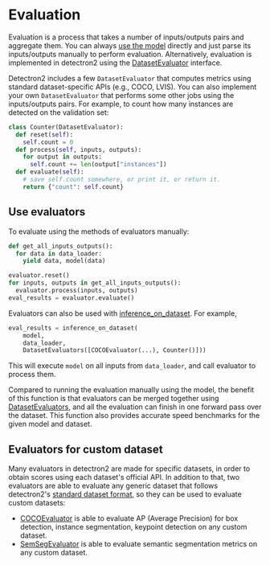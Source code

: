 
# Evaluation

Evaluation is a process that takes a number of inputs/outputs pairs and aggregate them.
You can always [use the model](./models.md) directly and just parse its inputs/outputs manually to perform
evaluation.
Alternatively, evaluation is implemented in detectron2 using the [DatasetEvaluator](../modules/evaluation.html#detectron2.evaluation.DatasetEvaluator)
interface.

Detectron2 includes a few `DatasetEvaluator` that computes metrics using standard dataset-specific
APIs (e.g., COCO, LVIS).
You can also implement your own `DatasetEvaluator` that performs some other jobs
using the inputs/outputs pairs.
For example, to count how many instances are detected on the validation set:

```python
class Counter(DatasetEvaluator):
  def reset(self):
    self.count = 0
  def process(self, inputs, outputs):
    for output in outputs:
      self.count += len(output["instances"])
  def evaluate(self):
    # save self.count somewhere, or print it, or return it.
    return {"count": self.count}
```

## Use evaluators

To evaluate using the methods of evaluators manually:
```python
def get_all_inputs_outputs():
  for data in data_loader:
    yield data, model(data)

evaluator.reset()
for inputs, outputs in get_all_inputs_outputs():
  evaluator.process(inputs, outputs)
eval_results = evaluator.evaluate()
```

Evaluators can also be used with [inference_on_dataset](../modules/evaluation.html#detectron2.evaluation.inference_on_dataset).
For example,

```python
eval_results = inference_on_dataset(
    model,
    data_loader,
    DatasetEvaluators([COCOEvaluator(...), Counter()]))
```
This will execute `model` on all inputs from `data_loader`, and call evaluator to process them.

Compared to running the evaluation manually using the model, the benefit of this function is that
evaluators can be merged together using [DatasetEvaluators](../modules/evaluation.html#detectron2.evaluation.DatasetEvaluators),
and all the evaluation can finish in one forward pass over the dataset.
This function also provides accurate speed benchmarks for the given model and dataset.

## Evaluators for custom dataset

Many evaluators in detectron2 are made for specific datasets,
in order to obtain scores using each dataset's official API.
In addition to that, two evaluators are able to evaluate any generic dataset
that follows detectron2's [standard dataset format](./datasets.md), so they
can be used to evaluate custom datasets:

* [COCOEvaluator](../modules/evaluation.html#detectron2.evaluation.COCOEvaluator) is able to evaluate AP (Average Precision) for box detection,
  instance segmentation, keypoint detection on any custom dataset.
* [SemSegEvaluator](../modules/evaluation.html#detectron2.evaluation.SemSegEvaluator) is able to evaluate semantic segmentation metrics on any custom dataset.
